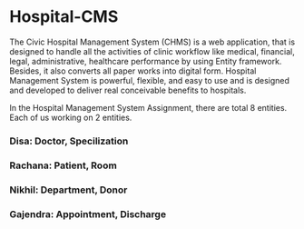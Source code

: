 # Hospital-CMS
<p>The Civic Hospital Management System (CHMS) is a web application, that is designed to handle all the activities of clinic workflow like medical, financial, legal, administrative, healthcare performance by using Entity framework. Besides, it also converts all paper works into digital form. Hospital Management System is powerful, flexible, and easy to use and is designed and developed to deliver real conceivable benefits to hospitals.</p>
<p>In the Hospital Management System Assignment, there are total 8 entities. Each of us working on 2 entities.</p>
<h3> Disa: Doctor, Specilization </h3>
<h3> Rachana: Patient, Room </h3>
<h3> Nikhil: Department, Donor <h3>
<h3> Gajendra: Appointment, Discharge </h3>
